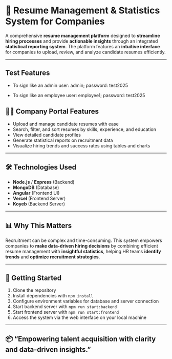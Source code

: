 # 📄 Resume Management & Statistics System for Companies

A comprehensive **resume management platform** designed to **streamline hiring processes** and provide **actionable insights** through an integrated **statistical reporting system**. The platform features an **intuitive interface** for companies to upload, review, and analyze candidate resumes efficiently.

---
## Test Features

- To sign like an admin
user: admin; password: test2025

- To sign like an employee
user: employee1; password: test2025

## 🧑‍💼 Company Portal Features

- Upload and manage candidate resumes with ease  
- Search, filter, and sort resumes by skills, experience, and education  
- View detailed candidate profiles  
- Generate statistical reports on recruitment data  
- Visualize hiring trends and success rates using tables and charts  

---

## 🛠️ Technologies Used

- **Node.js** / **Express** (Backend)  
- **MongoDB** (Database)  
- **Angular** (Frontend UI)
- **Vercel** (Frontend Server)
- **Koyeb** (Backend Server)

---

## 📊 Why This Matters

Recruitment can be complex and time-consuming. This system empowers companies to **make data-driven hiring decisions** by combining efficient resume management with **insightful statistics**, helping HR teams **identify trends** and **optimize recruitment strategies**.

---

## 🚀 Getting Started

1. Clone the repository  
2. Install dependencies with `npm install`  
3. Configure environment variables for database and server connection  
4. Start backend server with `npm run start:backend`  
5. Start frontend server with `npm run start:frontend`  
6. Access the system via the web interface on your local machine  

---

## 📦 “Empowering talent acquisition with clarity and data-driven insights.”
